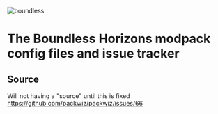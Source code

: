 
![boundless](https://github.com/user-attachments/assets/f2430c88-728a-46dd-862b-d921250fcdeb)

# The Boundless Horizons modpack config files and issue tracker

## Source
Will not having a "source" until this is fixed https://github.com/packwiz/packwiz/issues/66
